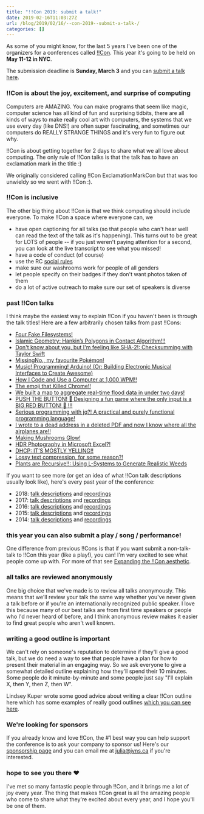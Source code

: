 ```yaml
---
title: "!!Con 2019: submit a talk!"
date: 2019-02-16T11:03:27Z
url: /blog/2019/02/16/--con-2019--submit-a-talk-/
categories: []
---
```


As some of you might know, for the last 5 years I've been one of the organizers for a conferences
called [!!Con](http://bangbangcon.com). This year it's going to be held on **May 11-12 in NYC**.

The submission deadline is **Sunday, March 3** and you can [submit a talk here](http://bangbangcon.com/give-a-talk.html).

### !!Con is about the joy, excitement, and surprise of computing

Computers are AMAZING. You can make programs that seem like magic, computer science has all kind of
fun and surprising tidbits, there are all kinds of ways to make really cool art with computers, the
systems that we use every day (like DNS!) are often super fascinating, and sometimes our computers
do REALLY STRANGE THINGS and it's very fun to figure out why.

!!Con is about getting together for 2 days to share what we all love about computing. The only rule
of !!Con talks is that the talk has to have an exclamation mark in the title :)

We originally considered calling !!Con ExclamationMarkCon but that was too
unwieldy so we went with !!Con :). 

### !!Con is inclusive

The other big thing about !!Con is that we think computing should include everyone. To make !!Con a
space where everyone can, we

* have open captioning for all talks (so that people who can't hear well can read the text of the
  talk as it's happening). This turns out to be great for LOTS of people -- if you just weren't
  paying attention for a second, you can look at the live transcript to see what you missed!
* have a code of conduct (of course)
* use the RC [social rules](https://www.recurse.com/social-rules)
* make sure our washrooms work for people of all genders
* let people specify on their badges if they don't want photos taken of them
* do a lot of active outreach to make sure our set of speakers is diverse

### past !!Con talks

I think maybe the easiest way to explain !!Con if you haven't been is through the talk titles! Here
are a few arbitrarily chosen talks from past !!Cons:

* [Four Fake Filesystems!](http://youtube.com/watch?v=pfHpDDXJQVg)
* [Islamic Geometry: Hankin’s Polygons in Contact Algorithm!!!](http://youtube.com/watch?v=ld4gpQnaziU)
* [Don't know about you, but I'm feeling like SHA-2!: Checksumming with Taylor Swift](http://youtube.com/watch?v=1QgamEwwPro)
* [MissingNo., my favourite Pokémon!](http://youtube.com/watch?v=yX7tDROZUt8)
* [Music! Programming! Arduino! (Or: Building Electronic Musical Interfaces to Create Awesome)](http://youtube.com/watch?v=67Y-wH0FJFg)
* [How I Code and Use a Computer at 1,000 WPM!!](http://youtube.com/watch?v=G1r55efei5c)
* [The emoji that Killed Chrome!!](http://youtube.com/watch?v=UE-fJjMasec)
* [We built a map to aggregate real-time flood data in under two days!](http://youtube.com/watch?v=hfatYo2J8gY)
* [PUSH THE BUTTON! 🔴 Designing a fun game where the only input is a BIG RED BUTTON! 🔴 !!!](http://youtube.com/watch?v=KqEc2Ek4GzA)
* [Serious programming with jq?! A practical and purely functional programming language!](http://youtube.com/watch?v=PS_9pyIASvQ)
* [I wrote to a dead address in a deleted PDF and now I know where all the airplanes are!!](http://youtube.com/watch?v=FhVob_sRqQk)
* [Making Mushrooms Glow!](http://youtube.com/watch?v=T75FvUDirNM)
* [HDR Photography in Microsoft Excel?!](http://youtube.com/watch?v=bkQJdaGGVM8)
* [DHCP: IT’S MOSTLY YELLING!!](http://youtube.com/watch?v=enRY9jd0IJw)
* [Lossy text compression, for some reason?!](http://youtube.com/watch?v=meovx9OqWJc)
* [Plants are Recursive!!: Using L-Systems to Generate Realistic Weeds](http://youtube.com/watch?v=0eXg4B1feOY)

If you want to see more (or get an idea of what !!Con talk descriptions usually look like), here's every past year of the conference:

* 2018: [talk descriptions](http://bangbangcon.com/2018/speakers.html) and [recordings](http://bangbangcon.com/2018/recordings.html)
* 2017: [talk descriptions](http://bangbangcon.com/2017/speakers.html) and [recordings](http://bangbangcon.com/2017/recordings.html)
* 2016: [talk descriptions](http://bangbangcon.com/2016/speakers.html) and [recordings](http://bangbangcon.com/2016/recordings.html)
* 2015: [talk descriptions](http://bangbangcon.com/2015/speakers.html) and [recordings](http://bangbangcon.com/2015/recordings.html)
* 2014: [talk descriptions](http://bangbangcon.com/2014/speakers.html) and [recordings](http://bangbangcon.com/2014/recordings.html)

### this year you can also submit a play / song / performance!

One difference from previous !!Cons is that if you want submit a non-talk-talk to !!Con this year
(like a play!), you can! I'm very excited to see what people come up with. For more of that see
[Expanding the !!Con aesthetic](https://organicdonut.com/2019/01/expanding-the-con-aesthetic/).

### all talks are reviewed anonymously

One big choice that we've made is to review all talks anonymously. This means that we'll review your
talk the same way whether you've never given a talk before or if you're an internationally
recognized public speaker. I love this because many of our best talks are from first time speakers
or people who I'd never heard of before, and I think anonymous review makes it easier to find great
people who aren't well known.

### writing a good outline is important

We can't rely on someone's reputation to determine if they'll give a good talk, but we do need a way
to see that people have a plan for how to present their material in an engaging way. So we ask
everyone to give a somewhat detailed outline explaining how they'll spend their 10 minutes. Some
people do it minute-by-minute and some people just say "I'll explain X, then Y, then Z, then W".

Lindsey Kuper wrote some good advice about writing a clear !!Con outline here which has some examples of really good outlines [which you can see here](http://composition.al/blog/2017/06/30/how-to-write-a-timeline-for-a-bangbangcon-talk-proposal/).

### We're looking for sponsors

If you already know and love !!Con, the #1 best way you can help support the conference is to ask
your company to sponsor us!  Here's our [sponsorship page](http://bangbangcon.com/sponsors) and you can email
me at julia@jvns.ca if you're interested.


### hope to see you there ❤

I've met so many fantastic people through !!Con, and it brings me a lot of joy every year. The thing
that makes !!Con great is all the amazing people who come to share what they're excited about every
year, and I hope you'll be one of them.
